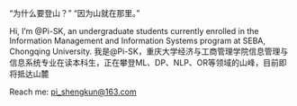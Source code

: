 “为什么要登山？”
“因为山就在那里。”

Hi, I’m @Pi-SK, an undergraduate students currently enrolled in the Information Management and Information Systems program at SEBA, Chongqing University.
我是@Pi-SK，重庆大学经济与工商管理学院信息管理与信息系统专业在读本科生，正在攀登ML、DP、NLP、OR等领域的山峰，目前即将抵达山麓

Reach me: pi_shengkun@163.com


<!---
Pi-SK/Pi-SK is a ✨ special ✨ repository because its `README.md` (this file) appears on your GitHub profile.
You can click the Preview link to take a look at your changes.
--->
